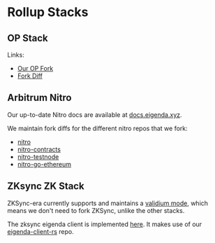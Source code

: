 # Rollup Stacks

## OP Stack

Links:
- [Our OP Fork](https://github.com/Layr-Labs/optimism)
- [Fork Diff](https://layr-labs.github.io/optimism/)

## Arbitrum Nitro

Our up-to-date Nitro docs are available at [docs.eigenda.xyz](https://docs.eigenda.xyz/integrations-guides/rollup-guides/orbit/overview).

We maintain fork diffs for the different nitro repos that we fork:
- [nitro](https://layr-labs.github.io/nitro/)
- [nitro-contracts](https://layr-labs.github.io/nitro-contracts/)
- [nitro-testnode](https://layr-labs.github.io/nitro-testnode/)
- [nitro-go-ethereum](https://layr-labs.github.io/nitro-go-ethereum/)

## ZKsync ZK Stack

ZKSync-era currently supports and maintains a [validium mode](https://docs.zksync.io/zk-stack/running/validium), which means we don't need to fork ZKSync, unlike the other stacks.

The zksync eigenda client is implemented [here](https://github.com/matter-labs/zksync-era/tree/8ce774d20865a2b5223d26e10e227f0ea7cb3693/core/node/da_clients/src/eigen). It makes use of our [eigenda-client-rs](https://github.com/Layr-Labs/eigenda-client-rs) repo.